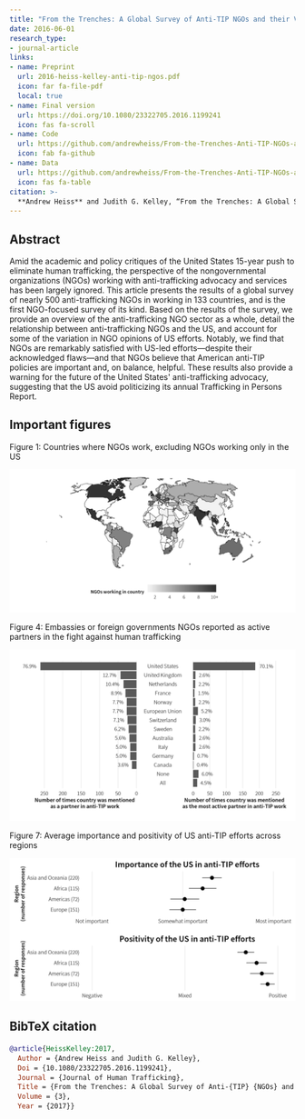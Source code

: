 ```yaml
---
title: "From the Trenches: A Global Survey of Anti-TIP NGOs and their Views of US Efforts"
date: 2016-06-01
research_type: 
- journal-article
links:
- name: Preprint
  url: 2016-heiss-kelley-anti-tip-ngos.pdf
  icon: far fa-file-pdf
  local: true
- name: Final version
  url: https://doi.org/10.1080/23322705.2016.1199241
  icon: fas fa-scroll
- name: Code
  url: https://github.com/andrewheiss/From-the-Trenches-Anti-TIP-NGOs-and-US
  icon: fab fa-github
- name: Data
  url: https://github.com/andrewheiss/From-the-Trenches-Anti-TIP-NGOs-and-US/tree/master/data
  icon: fas fa-table
citation: >-
  **Andrew Heiss** and Judith G. Kelley, “From the Trenches: A Global Survey of Anti-TIP NGOs and their Views of US Efforts,” *Journal of Human Trafficking* 3 (2017), doi: [`10.1080/23322705.2016.1199241`](http://doi.org/10.1080/23322705.2016.1199241).
---
```


## Abstract

Amid the academic and policy critiques of the United States 15-year push to eliminate human trafficking, the perspective of the nongovernmental organizations (NGOs) working with anti-trafficking advocacy and services has been largely ignored. This article presents the results of a global survey of nearly 500 anti-trafficking NGOs in working in 133 countries, and is the first NGO-focused survey of its kind. Based on the results of the survey, we provide an overview of the anti-trafficking NGO sector as a whole, detail the relationship between anti-trafficking NGOs and the US, and account for some of the variation in NGO opinions of US efforts. Notably, we find that NGOs are remarkably satisfied with US-led efforts—despite their acknowledged flaws—and that NGOs believe that American anti-TIP policies are important and, on balance, helpful. These results also provide a warning for the future of the United States' anti-trafficking advocacy, suggesting that the US avoid politicizing its annual Trafficking in Persons Report.


## Important figures

Figure 1: Countries where NGOs work, excluding NGOs working only in the US

![Figure 1: Countries where NGOs work, excluding NGOs working only in the US](jht-16_fig1.png)

Figure 4: Embassies or foreign governments NGOs reported as active partners in the fight against human trafficking

![Figure 4: Embassies or foreign governments NGOs reported as active partners in the fight against human trafficking](jht-16_fig4.png)

Figure 7: Average importance and positivity of US anti-TIP efforts across regions

![Figure 7: Average importance and positivity of US anti-TIP efforts across regions](jht-16_fig7.png)


## BibTeX citation

```bibtex
@article{HeissKelley:2017,
  Author = {Andrew Heiss and Judith G. Kelley},
  Doi = {10.1080/23322705.2016.1199241},
  Journal = {Journal of Human Trafficking},
  Title = {From the Trenches: A Global Survey of Anti-{TIP} {NGOs} and their Views of {US} Efforts},
  Volume = {3},
  Year = {2017}}
```
